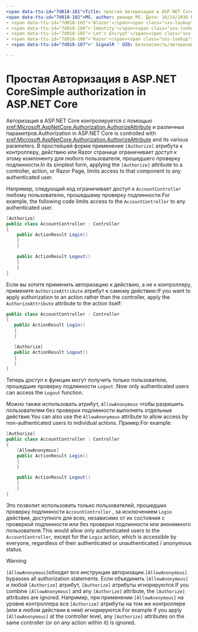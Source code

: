 ```yaml
---
<span data-ttu-id="7d018-101">Title: простая Авторизация в ASP.NET Core Автор: Рик-Андерсон (Description: сведения об использовании атрибута авторизации для ограничения доступа к контроллерам и действиям ASP.NET Core.</span><span class="sxs-lookup"><span data-stu-id="7d018-101">title: Simple authorization in ASP.NET Core author: rick-anderson description: Learn how to use the Authorize attribute to restrict access to ASP.NET Core controllers and actions.</span></span>
<span data-ttu-id="7d018-102">MS. author: рианде MS. Дата: 10/14/2016 No-Loc:</span><span class="sxs-lookup"><span data-stu-id="7d018-102">ms.author: riande ms.date: 10/14/2016 no-loc:</span></span>
- <span data-ttu-id="7d018-103">'Blazor'</span><span class="sxs-lookup"><span data-stu-id="7d018-103">'Blazor'</span></span>
- <span data-ttu-id="7d018-104">'Identity'</span><span class="sxs-lookup"><span data-stu-id="7d018-104">'Identity'</span></span>
- <span data-ttu-id="7d018-105">'Let's Encrypt'</span><span class="sxs-lookup"><span data-stu-id="7d018-105">'Let's Encrypt'</span></span>
- <span data-ttu-id="7d018-106">'Razor'</span><span class="sxs-lookup"><span data-stu-id="7d018-106">'Razor'</span></span>
- <span data-ttu-id="7d018-107">' SignalR ' UID: Безопасность/авторизация/простой</span><span class="sxs-lookup"><span data-stu-id="7d018-107">'SignalR' uid: security/authorization/simple</span></span>

---
```

# <a name="simple-authorization-in-aspnet-core"></a><span data-ttu-id="7d018-108">Простая Авторизация в ASP.NET Core</span><span class="sxs-lookup"><span data-stu-id="7d018-108">Simple authorization in ASP.NET Core</span></span>

<a name="security-authorization-simple"></a>

<span data-ttu-id="7d018-109">Авторизация в ASP.NET Core контролируется с помощью <xref:Microsoft.AspNetCore.Authorization.AuthorizeAttribute> и различных параметров.</span><span class="sxs-lookup"><span data-stu-id="7d018-109">Authorization in ASP.NET Core is controlled with <xref:Microsoft.AspNetCore.Authorization.AuthorizeAttribute> and its various parameters.</span></span> <span data-ttu-id="7d018-110">В простейшей форме применение `[Authorize]` атрибута к контроллеру, действию или Razor странице ограничивает доступ к этому компоненту для любого пользователя, прошедшего проверку подлинности.</span><span class="sxs-lookup"><span data-stu-id="7d018-110">In its simplest form, applying the `[Authorize]` attribute to a controller, action, or Razor Page, limits access to that component to any authenticated user.</span></span>

<span data-ttu-id="7d018-111">Например, следующий код ограничивает доступ к `AccountController` любому пользователю, прошедшему проверку подлинности.</span><span class="sxs-lookup"><span data-stu-id="7d018-111">For example, the following code limits access to the `AccountController` to any authenticated user.</span></span>

```csharp
[Authorize]
public class AccountController : Controller
{
    public ActionResult Login()
    {
    }

    public ActionResult Logout()
    {
    }
}
```

<span data-ttu-id="7d018-112">Если вы хотите применить авторизацию к действию, а не к контроллеру, примените `AuthorizeAttribute` атрибут к самому действию:</span><span class="sxs-lookup"><span data-stu-id="7d018-112">If you want to apply authorization to an action rather than the controller, apply the `AuthorizeAttribute` attribute to the action itself:</span></span>

```csharp
public class AccountController : Controller
{
   public ActionResult Login()
   {
   }

   [Authorize]
   public ActionResult Logout()
   {
   }
}
```

<span data-ttu-id="7d018-113">Теперь доступ к функции могут получить только пользователи, прошедшие проверку подлинности `Logout` .</span><span class="sxs-lookup"><span data-stu-id="7d018-113">Now only authenticated users can access the `Logout` function.</span></span>

<span data-ttu-id="7d018-114">Можно также использовать атрибут, `AllowAnonymous` чтобы разрешить пользователям без проверки подлинности выполнять отдельные действия.</span><span class="sxs-lookup"><span data-stu-id="7d018-114">You can also use the `AllowAnonymous` attribute to allow access by non-authenticated users to individual actions.</span></span> <span data-ttu-id="7d018-115">Пример:</span><span class="sxs-lookup"><span data-stu-id="7d018-115">For example:</span></span>

```csharp
[Authorize]
public class AccountController : Controller
{
    [AllowAnonymous]
    public ActionResult Login()
    {
    }

    public ActionResult Logout()
    {
    }
}
```

<span data-ttu-id="7d018-116">Это позволит использовать только пользователей, прошедших проверку подлинности `AccountController` , за исключением `Login` действия, доступного для всех, независимо от их состояния с проверкой подлинности или без проверки подлинности или анонимного пользователя.</span><span class="sxs-lookup"><span data-stu-id="7d018-116">This would allow only authenticated users to the `AccountController`, except for the `Login` action, which is accessible by everyone, regardless of their authenticated or unauthenticated / anonymous status.</span></span>

> [!WARNING]
> <span data-ttu-id="7d018-117">`[AllowAnonymous]`обходит все инструкции авторизации.</span><span class="sxs-lookup"><span data-stu-id="7d018-117">`[AllowAnonymous]` bypasses all authorization statements.</span></span> <span data-ttu-id="7d018-118">Если объединить `[AllowAnonymous]` и любой `[Authorize]` атрибут, `[Authorize]` атрибуты игнорируются.</span><span class="sxs-lookup"><span data-stu-id="7d018-118">If you combine `[AllowAnonymous]` and any `[Authorize]` attribute, the `[Authorize]` attributes are ignored.</span></span> <span data-ttu-id="7d018-119">Например, при применении `[AllowAnonymous]` на уровне контроллера все `[Authorize]` атрибуты на том же контроллере (или в любом действии в нем) игнорируются.</span><span class="sxs-lookup"><span data-stu-id="7d018-119">For example if you apply `[AllowAnonymous]` at the controller level, any `[Authorize]` attributes on the same controller (or on any action within it) is ignored.</span></span>
